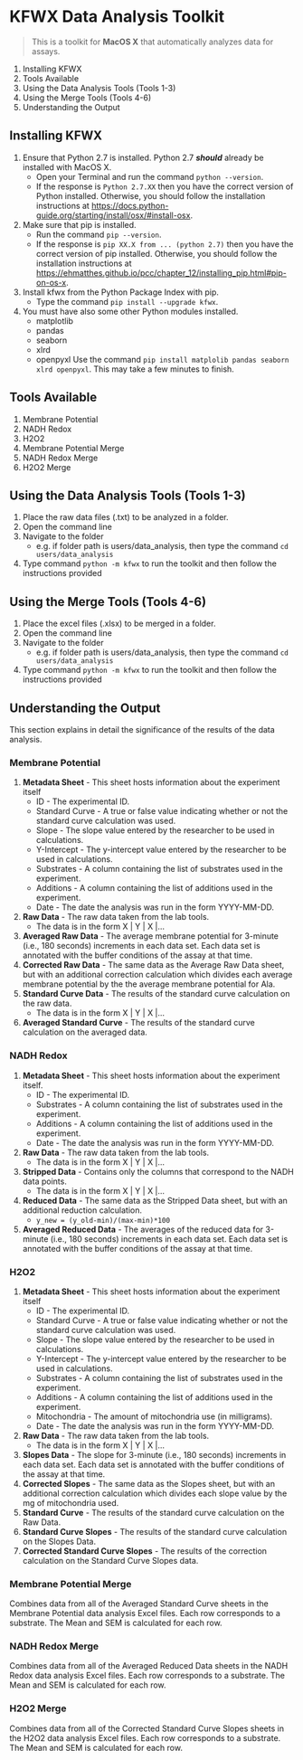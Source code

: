 # KFWX Data Analysis Toolkit

> This is a toolkit for **MacOS X** that automatically analyzes data for assays.

1. Installing KFWX
2. Tools Available
3. Using the Data Analysis Tools (Tools 1-3)
4. Using the Merge Tools (Tools 4-6)
5. Understanding the Output

## Installing KFWX
1. Ensure that Python 2.7 is installed. Python 2.7 ***should*** already be installed with MacOS X.
    * Open your Terminal and run the command `python --version`.
    * If the response is `Python 2.7.XX` then you have the correct version of Python installed. Otherwise, you should follow the installation instructions at https://docs.python-guide.org/starting/install/osx/#install-osx.
2. Make sure that pip is installed.
    * Run the command `pip --version`. 
    * If the response is `pip XX.X from ... (python 2.7)` then you have the correct version of pip installed. Otherwise, you should follow the installation instructions at https://ehmatthes.github.io/pcc/chapter_12/installing_pip.html#pip-on-os-x.
3. Install kfwx from the Python Package Index with pip.
    * Type the command `pip install --upgrade kfwx`.
4. You must have also some other Python modules installed.
    * matplotlib
    * pandas
    * seaborn
    * xlrd
    * openpyxl
    Use the command `pip install matplolib pandas seaborn xlrd openpyxl`. This may take a few minutes to finish.

## Tools Available
1. Membrane Potential
2. NADH Redox
3. H2O2
4. Membrane Potential Merge
5. NADH Redox Merge
6. H2O2 Merge

## Using the Data Analysis Tools (Tools 1-3)
1. Place the raw data files (.txt) to be analyzed in a folder.
2. Open the command line
3. Navigate to the folder 
    * e.g. if folder path is users/data_analysis, then type the command `cd users/data_analysis`
4. Type command `python -m kfwx` to run the toolkit and then follow the instructions provided

## Using the Merge Tools (Tools 4-6)
1. Place the excel files (.xlsx) to be merged in a folder.
2. Open the command line
3. Navigate to the folder 
    * e.g. if folder path is users/data_analysis, then type the command `cd users/data_analysis`
4. Type command `python -m kfwx` to run the toolkit and then follow the instructions provided

## Understanding the Output
This section explains in detail the significance of the results of the data analysis.

### Membrane Potential
1. **Metadata Sheet** - This sheet hosts information about the experiment itself
    * ID - The experimental ID.
    * Standard Curve - A true or false value indicating whether or not the standard curve calculation was used.
    * Slope - The slope value entered by the researcher to be used in calculations.
    * Y-Intercept - The y-intercept value entered by the researcher to be used in calculations.
    * Substrates - A column containing the list of substrates used in the experiment.
    * Additions - A column containing the list of additions used in the experiment.
    * Date - The date the analysis was run in the form YYYY-MM-DD.
2. **Raw Data** - The raw data taken from the lab tools.
    * The data is in the form  X | Y | X |...
3. **Averaged Raw Data** - The average membrane potential for 3-minute (i.e., 180 seconds) increments in each data set. Each data set is annotated with the buffer conditions of the assay at that time.
4. **Corrected Raw Data** - The same data as the Average Raw Data sheet, but with an additional correction calculation which divides each average membrane potential by the the average membrane potential for Ala.
5. **Standard Curve Data** - The results of the standard curve calculation on the raw data.
    * The data is in the form  X | Y | X |...
6. **Averaged Standard Curve** - The results of the standard curve calculation on the averaged data.

### NADH Redox
1. **Metadata Sheet** - This sheet hosts information about the experiment itself.
    * ID - The experimental ID.
    * Substrates - A column containing the list of substrates used in the experiment.
    * Additions - A column containing the list of additions used in the experiment.
    * Date - The date the analysis was run in the form YYYY-MM-DD.
2. **Raw Data** - The raw data taken from the lab tools. 
    * The data is in the form  X | Y | X |...
3. **Stripped Data** - Contains only the columns that correspond to the NADH data points. 
    * The data is in the form  X | Y | X |...
4. **Reduced Data** - The same data as the Stripped Data sheet, but with an additional reduction calculation.
    * `y_new = (y_old-min)/(max-min)*100`
5. **Averaged Reduced Data** - The averages of the reduced data for 3-minute (i.e., 180 seconds) increments in each data set. Each data set is annotated with the buffer conditions of the assay at that time.

### H2O2
1. **Metadata Sheet** - This sheet hosts information about the experiment itself
    * ID - The experimental ID.
    * Standard Curve - A true or false value indicating whether or not the standard curve calculation was used.
    * Slope - The slope value entered by the researcher to be used in calculations.
    * Y-Intercept - The y-intercept value entered by the researcher to be used in calculations.
    * Substrates - A column containing the list of substrates used in the experiment.
    * Additions - A column containing the list of additions used in the experiment.
    * Mitochondria - The amount of mitochondria use (in milligrams).
    * Date - The date the analysis was run in the form YYYY-MM-DD.
2. **Raw Data** - The raw data taken from the lab tools.
    * The data is in the form  X | Y | X |...
3. **Slopes Data** - The slope for 3-minute (i.e., 180 seconds) increments in each data set. Each data set is annotated with the buffer conditions of the assay at that time.
4. **Corrected Slopes** - The same data as the Slopes sheet, but with an additional correction calculation which divides each slope value by the mg of mitochondria used.
5. **Standard Curve** - The results of the standard curve calculation on the Raw Data.
6. **Standard Curve Slopes** - The results of the standard curve calculation on the Slopes Data.
7. **Corrected Standard Curve Slopes** - The results of the correction calculation on the Standard Curve Slopes data.

### Membrane Potential Merge
Combines data from all of the Averaged Standard Curve sheets in the Membrane Potential data analysis Excel files. Each row corresponds to a substrate. The Mean and SEM is calculated for each row.

### NADH Redox Merge
Combines data from all of the Averaged Reduced Data sheets in the NADH Redox data analysis Excel files. Each row corresponds to a substrate. The Mean and SEM is calculated for each row.

### H2O2 Merge
Combines data from all of the Corrected Standard Curve Slopes sheets in the H2O2 data analysis Excel files. Each row corresponds to a substrate. The Mean and SEM is calculated for each row.


